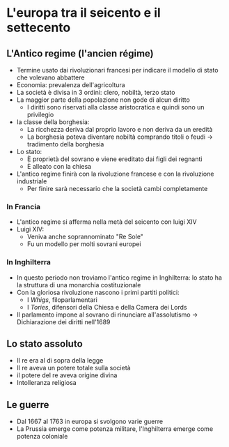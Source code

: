 # L'europa tra il seicento e il settecento

## L'Antico regime (l'ancien régime)

- Termine usato dai rivoluzionari francesi per indicare il modello di stato che volevano abbattere
- Economia: prevalenza dell'agricoltura
- La società è divisa in 3 ordini: clero, nobiltà, terzo stato
- La maggior parte della popolazione non gode di alcun diritto
	- I diritti sono riservati alla classe aristocratica e quindi sono un privilegio
- la classe della borghesia:
	- La ricchezza deriva dal proprio lavoro e non deriva da un eredità
	- La borghesia poteva diventare nobiltà comprando titoli o feudi → tradimento della borghesia
- Lo stato:
	- È proprietà del sovrano e viene ereditato dai figli dei regnanti
	- È alleato con la chiesa
- L'antico regime finirà con la rivoluzione francese e con la rivoluzione industriale
	- Per finire sarà necessario che la società cambi completamente

### In Francia

- L'antico regime si afferma nella metà del seicento con luigi XIV
- Luigi XIV:
	- Veniva anche soprannominato "Re Sole"
	- Fu un modello per molti sovrani europei

### In Inghilterra

- In questo periodo non troviamo l'antico regime in Inghilterra: lo stato ha la struttura di una monarchia costituzionale
- Con la gloriosa rivoluzione nascono i primi partiti politici:
	- I *Whigs*, filoparlamentari
	- I *Tories*, difensori della Chiesa e della Camera dei Lords
- Il parlamento impone al sovrano di rinunciare all'assolutismo → Dichiarazione dei diritti nell'1689

## Lo stato assoluto

- Il re era al di sopra della legge
- Il re aveva un potere totale sulla società
- il potere del re aveva origine divina
- Intolleranza religiosa

## Le guerre

- Dal 1667 al 1763 in europa si svolgono varie guerre
- La Prussia emerge come potenza militare, l'Inghilterra emerge come potenza coloniale